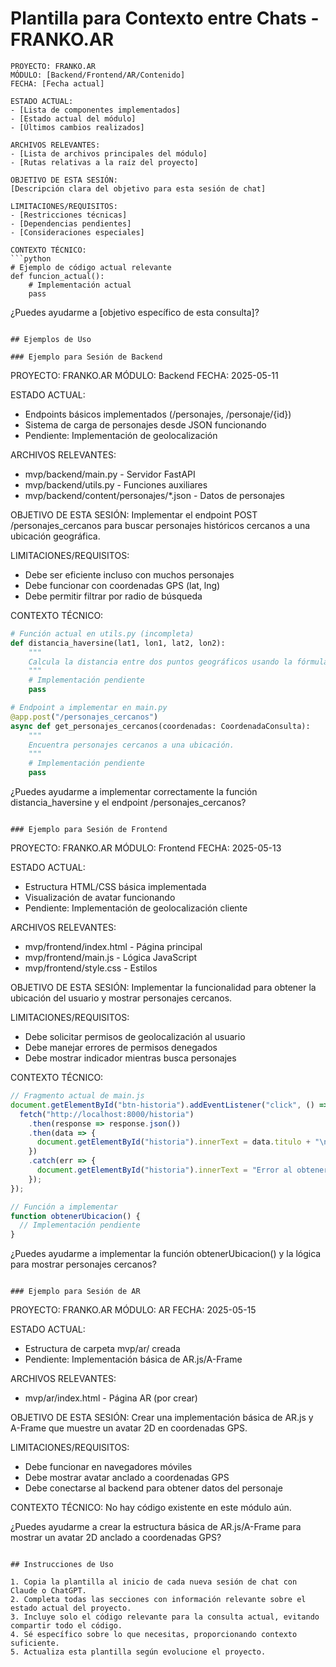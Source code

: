 # Plantilla para Contexto entre Chats - FRANKO.AR

```
PROYECTO: FRANKO.AR
MÓDULO: [Backend/Frontend/AR/Contenido]
FECHA: [Fecha actual]

ESTADO ACTUAL:
- [Lista de componentes implementados]
- [Estado actual del módulo]
- [Últimos cambios realizados]

ARCHIVOS RELEVANTES:
- [Lista de archivos principales del módulo]
- [Rutas relativas a la raíz del proyecto]

OBJETIVO DE ESTA SESIÓN:
[Descripción clara del objetivo para esta sesión de chat]

LIMITACIONES/REQUISITOS:
- [Restricciones técnicas]
- [Dependencias pendientes]
- [Consideraciones especiales]

CONTEXTO TÉCNICO:
```python
# Ejemplo de código actual relevante
def funcion_actual():
    # Implementación actual
    pass
```

¿Puedes ayudarme a [objetivo específico de esta consulta]?
```

## Ejemplos de Uso

### Ejemplo para Sesión de Backend

```
PROYECTO: FRANKO.AR
MÓDULO: Backend
FECHA: 2025-05-11

ESTADO ACTUAL:
- Endpoints básicos implementados (/personajes, /personaje/{id})
- Sistema de carga de personajes desde JSON funcionando
- Pendiente: Implementación de geolocalización

ARCHIVOS RELEVANTES:
- mvp/backend/main.py - Servidor FastAPI
- mvp/backend/utils.py - Funciones auxiliares
- mvp/backend/content/personajes/*.json - Datos de personajes

OBJETIVO DE ESTA SESIÓN:
Implementar el endpoint POST /personajes_cercanos para buscar personajes históricos cercanos a una ubicación geográfica.

LIMITACIONES/REQUISITOS:
- Debe ser eficiente incluso con muchos personajes
- Debe funcionar con coordenadas GPS (lat, lng)
- Debe permitir filtrar por radio de búsqueda

CONTEXTO TÉCNICO:
```python
# Función actual en utils.py (incompleta)
def distancia_haversine(lat1, lon1, lat2, lon2):
    """
    Calcula la distancia entre dos puntos geográficos usando la fórmula de Haversine.
    """
    # Implementación pendiente
    pass

# Endpoint a implementar en main.py
@app.post("/personajes_cercanos")
async def get_personajes_cercanos(coordenadas: CoordenadaConsulta):
    """
    Encuentra personajes cercanos a una ubicación.
    """
    # Implementación pendiente
    pass
```

¿Puedes ayudarme a implementar correctamente la función distancia_haversine y el endpoint /personajes_cercanos?
```

### Ejemplo para Sesión de Frontend

```
PROYECTO: FRANKO.AR
MÓDULO: Frontend
FECHA: 2025-05-13

ESTADO ACTUAL:
- Estructura HTML/CSS básica implementada
- Visualización de avatar funcionando
- Pendiente: Implementación de geolocalización cliente

ARCHIVOS RELEVANTES:
- mvp/frontend/index.html - Página principal
- mvp/frontend/main.js - Lógica JavaScript
- mvp/frontend/style.css - Estilos

OBJETIVO DE ESTA SESIÓN:
Implementar la funcionalidad para obtener la ubicación del usuario y mostrar personajes cercanos.

LIMITACIONES/REQUISITOS:
- Debe solicitar permisos de geolocalización al usuario
- Debe manejar errores de permisos denegados
- Debe mostrar indicador mientras busca personajes

CONTEXTO TÉCNICO:
```javascript
// Fragmento actual de main.js
document.getElementById("btn-historia").addEventListener("click", () => {
  fetch("http://localhost:8000/historia")
    .then(response => response.json())
    .then(data => {
      document.getElementById("historia").innerText = data.titulo + "\n\n" + data.contenido;
    })
    .catch(err => {
      document.getElementById("historia").innerText = "Error al obtener historia.";
    });
});

// Función a implementar
function obtenerUbicacion() {
  // Implementación pendiente
}
```

¿Puedes ayudarme a implementar la función obtenerUbicacion() y la lógica para mostrar personajes cercanos?
```

### Ejemplo para Sesión de AR

```
PROYECTO: FRANKO.AR
MÓDULO: AR
FECHA: 2025-05-15

ESTADO ACTUAL:
- Estructura de carpeta mvp/ar/ creada
- Pendiente: Implementación básica de AR.js/A-Frame

ARCHIVOS RELEVANTES:
- mvp/ar/index.html - Página AR (por crear)

OBJETIVO DE ESTA SESIÓN:
Crear una implementación básica de AR.js y A-Frame que muestre un avatar 2D en coordenadas GPS.

LIMITACIONES/REQUISITOS:
- Debe funcionar en navegadores móviles
- Debe mostrar avatar anclado a coordenadas GPS
- Debe conectarse al backend para obtener datos del personaje

CONTEXTO TÉCNICO:
No hay código existente en este módulo aún.

¿Puedes ayudarme a crear la estructura básica de AR.js/A-Frame para mostrar un avatar 2D anclado a coordenadas GPS?
```

## Instrucciones de Uso

1. Copia la plantilla al inicio de cada nueva sesión de chat con Claude o ChatGPT.
2. Completa todas las secciones con información relevante sobre el estado actual del proyecto.
3. Incluye solo el código relevante para la consulta actual, evitando compartir todo el código.
4. Sé específico sobre lo que necesitas, proporcionando contexto suficiente.
5. Actualiza esta plantilla según evolucione el proyecto.